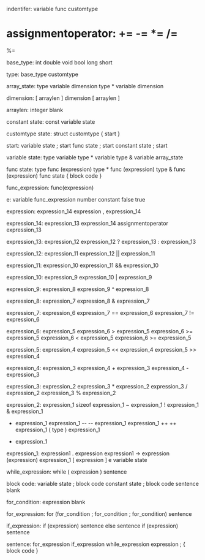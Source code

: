 ﻿indentifer:
variable
func
customtype

assignmentoperator:
+=
-=
*=
/=
=
%=


base_type:
int
double
void
bool
long 
short

type:
base_type
customtype

array_state:
type variable dimension
type * variable dimension

dimension:
[ arraylen ] dimension
[ arraylen ]

arraylen:
integer
blank

constant state:
const variable state

customtype state:
struct customtype {
	start
}

start:
variable state ; start
func state ; start
constant state ; start


variable state:
type variable
type * variable
type & variable
array_state

func state:
type func (expression)
type * func (expression)
type & func (expression)
func state { block code }

func_expression:
func(expression)

e:
variable
func_expression
number
constant
false
true

expression:
expression_14
expression , expression_14

expression_14:
expression_13
expression_14 assignmentoperator expression_13

expression_13:
expression_12
expression_12 ? expression_13 : expression_13

expression_12:
expression_11
expression_12 || expression_11

expression_11:
expression_10
expression_11 && expression_10

expression_10:
expression_9
expression_10 | expression_9

expression_9:
expression_8
expression_9 ^ expression_8

expression_8:
expression_7
expression_8 & expression_7

expression_7:
expression_6
expression_7 == expression_6
expression_7 != expression_6

expression_6:
expression_5
expression_6 > expression_5
expression_6 >= expression_5
expression_6 < expression_5
expression_6 >= expression_5

expression_5:
expression_4
expression_5 << expression_4
expression_5 >> expression_4

expression_4:
expression_3
expression_4 + expression_3
expression_4 - expression_3

expression_3:
expression_2
expression_3 * expression_2
expression_3 / expression_2
expression_3 % expression_2

expression_2:
expression_1
sizeof expression_1
~ expression_1
! expression_1
& expression_1
* expression_1
expression_1 --
-- expression_1
expression_1 ++
++ expression_1
( type ) expression_1
- expression_1

expression_1:
expression1 . expression
expression1 -> expression
(expression)
expression_1 [ expression ]
e
variable state

while_expression:
while ( expression ) sentence

block code:
variable state ; block code
constant state ; block code
sentence
blank

for_condition:
expression
blank

for_expression:
for (for_condition ; for_condition ; for_condition) sentence

if_expression:
if (expression) sentence else sentence 
if (expression) sentence 

sentence:
for_expression
if_expression
while_expression
expression ;
{ block code }